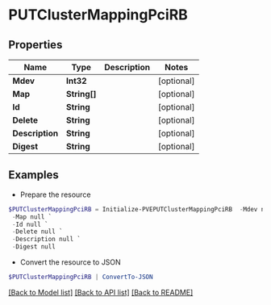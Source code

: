 # PUTClusterMappingPciRB
## Properties

Name | Type | Description | Notes
------------ | ------------- | ------------- | -------------
**Mdev** | **Int32** |  | [optional] 
**Map** | **String[]** |  | [optional] 
**Id** | **String** |  | [optional] 
**Delete** | **String** |  | [optional] 
**Description** | **String** |  | [optional] 
**Digest** | **String** |  | [optional] 

## Examples

- Prepare the resource
```powershell
$PUTClusterMappingPciRB = Initialize-PVEPUTClusterMappingPciRB  -Mdev null `
 -Map null `
 -Id null `
 -Delete null `
 -Description null `
 -Digest null
```

- Convert the resource to JSON
```powershell
$PUTClusterMappingPciRB | ConvertTo-JSON
```

[[Back to Model list]](../README.md#documentation-for-models) [[Back to API list]](../README.md#documentation-for-api-endpoints) [[Back to README]](../README.md)

